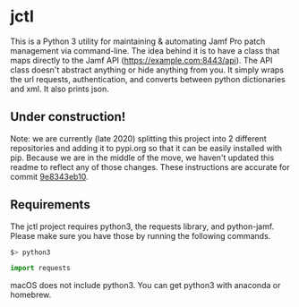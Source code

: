 # jctl

This is a Python 3 utility for maintaining & automating Jamf Pro patch management via command-line. The idea behind it is to have a class that maps directly to the Jamf API (https://example.com:8443/api). The API class doesn't abstract anything or hide anything from you. It simply wraps the url requests, authentication, and converts between python dictionaries and xml. It also prints json.

## Under construction!

Note: we are currently (late 2020) splitting this project into 2 different repositories and adding it to pypi.org so that it can be easily installed with pip. Because we are in the middle of the move, we haven't updated this readme to reflect any of those changes. These instructions are accurate for commit [9e8343eb10](https://github.com/univ-of-utah-marriott-library-apple/jctl/tree/9e8343eb10634ee74cd6024885e348672146181d).

## Requirements

The jctl project requires python3, the requests library, and python-jamf. Please make sure you have those by running the following commands.

```bash
$> python3
```

```python
import requests
```

macOS does not include python3. You can get python3 with anaconda or homebrew.

